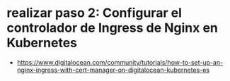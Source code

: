
# realizar paso 2: Configurar el controlador de Ingress de Nginx en Kubernetes 
- https://www.digitalocean.com/community/tutorials/how-to-set-up-an-nginx-ingress-with-cert-manager-on-digitalocean-kubernetes-es